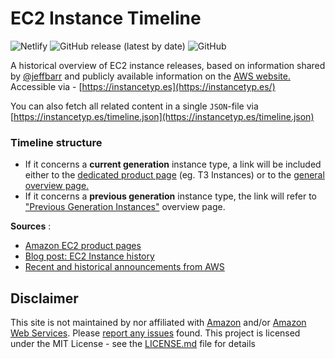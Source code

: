 # EC2 Instance Timeline


![Netlify](https://img.shields.io/netlify/8c48f705-c7c8-4a68-a370-2563f98d2306?color=green&logo=Netlify&logoColor=white&style=flat-square)
![GitHub release (latest by date)](https://img.shields.io/github/v/release/nrollr/ec2-timeline?color=informational&logo=GitHub&logoColor=white&style=flat-square)
![GitHub](https://img.shields.io/github/license/nrollr/ec2-timeline?color=green&logoColor=white&style=flat-square)

A historical overview of EC2 instance releases, based on information shared by [@jeffbarr](https://mobile.twitter.com/jeffbarr) and publicly available information on the [AWS website.](https://aws.amazon.com) Accessible via - [https://instancetyp.es](https://instancetyp.es/)

You can also fetch all related content in a single `JSON`-file via [https://instancetyp.es/timeline.json](https://instancetyp.es/timeline.json)

### Timeline structure
* If it concerns a **current generation** instance type, a link will be included either to the [dedicated product page](https://aws.amazon.com/ec2/instance-types/t3/) (eg. T3 Instances) or to the [general overview page.](https://aws.amazon.com/ec2/instance-types/)
* If it concerns a **previous generation** instance type, the link will refer to ["Previous Generation Instances"](https://aws.amazon.com/ec2/previous-generation/) overview page.

**Sources** :
* [Amazon EC2 product pages](https://aws.amazon.com/ec2)
* [Blog post: EC2 Instance history](https://aws.amazon.com/blogs/aws/ec2-instance-history/)
* [Recent and historical announcements from AWS](https://aws.amazon.com/new/)

## Disclaimer
This site is not maintained by nor affiliated with [Amazon](https://www.amazon.com/) and/or [Amazon Web Services](https://aws.amazon.com/). Please [report any issues](https://github.com/nrollr/ec2-timeline/issues) found. This project is licensed under the MIT License - see the [LICENSE.md](LICENSE.md) file for details
